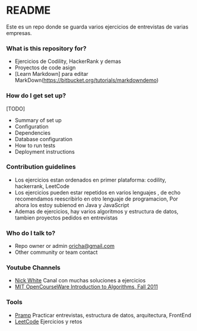 # README #

Este es un repo donde se guarda varios ejercicios de entrevistas de varias empresas.

### What is this repository for? ###

* Ejercicios de Codility, HackerRank y demas
* Proyectos de code asign
* [Learn Markdown]  para editar MarkDown(https://bitbucket.org/tutorials/markdowndemo)

### How do I get set up? ###
[TODO]
* Summary of set up
* Configuration
* Dependencies
* Database configuration
* How to run tests
* Deployment instructions

### Contribution guidelines ###

* Los ejercicios estan ordenados en primer plataforma: codility, hackerrank, LeetCode
* Los ejercicios pueden estar repetidos en varios lenguajes , de echo recomendamos reescribirlo en otro 
lenguaje de programacion, Por ahora los estoy subienod en Java y JavaScript
* Ademas de ejercicios, hay varios algoritmos y estructura de datos, tambien proyectos pedidos en entrevistas



### Who do I talk to? ###

* Repo owner or admin [oricha@gmail.com](oricha@gmail.com])
* Other community or team contact

### Youtube Channels

* [Nick White](https://www.youtube.com/channel/UC1fLEeYICmo3O9cUsqIi7HA/featured) Canal con muchas soluciones a ejercicios
* [MIT OpenCourseWare  Introduction to Algorithms, Fall 2011](https://www.youtube.com/watch?v=HtSuA80QTyo&list=PLUl4u3cNGP61Oq3tWYp6V_F-5jb5L2iHb)


### Tools

* [Pramp](https://www.pramp.com/dashboard) Practicar entrevistas, estructura de datos, arquitectura, FrontEnd
* [LeetCode](https://leetcode.com/explore/) Ejercicios y retos
